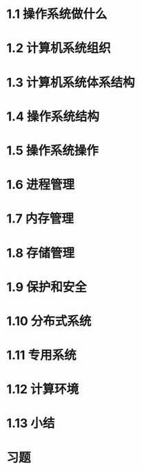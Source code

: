 
# 1.1 操作系统做什么

# 1.2 计算机系统组织

# 1.3 计算机系统体系结构

# 1.4 操作系统结构

# 1.5 操作系统操作

# 1.6 进程管理

# 1.7 内存管理

# 1.8 存储管理

# 1.9 保护和安全

# 1.10 分布式系统

# 1.11 专用系统

# 1.12 计算环境

# 1.13 小结

# 习题
